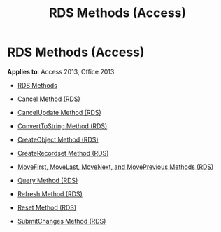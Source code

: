 ﻿---
title: RDS Methods (Access)
TOCTitle: RDS Methods
ms:assetid: c3069579-8578-4fc3-904a-31e12589f298
ms:mtpsurl: https://msdn.microsoft.com/library/JJ249953(v=office.15)
ms:contentKeyID: 48547564
ms.date: 09/18/2015
mtps_version: v=office.15
---

# RDS Methods (Access)


**Applies to**: Access 2013, Office 2013



  - [RDS Methods](rds-methods.md)

  - [Cancel Method (RDS)](cancel-method-rds.md)

  - [CancelUpdate Method (RDS)](cancelupdate-method-rds.md)

  - [ConvertToString Method (RDS)](converttostring-method-rds.md)

  - [CreateObject Method (RDS)](createobject-method-rds.md)

  - [CreateRecordset Method (RDS)](createrecordset-method-rds.md)

  - [MoveFirst, MoveLast, MoveNext, and MovePrevious Methods (RDS)](movefirst-movelast-movenext-and-moveprevious-methods-rds.md)

  - [Query Method (RDS)](query-method-rds.md)

  - [Refresh Method (RDS)](refresh-method-rds.md)

  - [Reset Method (RDS)](reset-method-rds.md)

  - [SubmitChanges Method (RDS)](submitchanges-method-rds.md)

